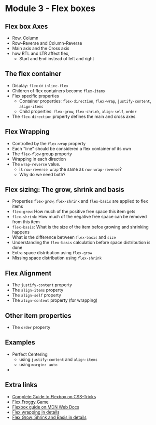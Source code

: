 # Module 3 - Flex boxes
## Flex box Axes
* Row, Column
* Row-Reverse and Column-Reverse
* Main axis and the Cross axis
* how RTL and LTR affect flex, 
  * Start and End instead of left and right
  
## The flex container
* Display: `flex` or `inline-flex`
* Children of flex containers become `flex-items`
* Flex specific properties
  * Container properties: `flex-direction`, `flex-wrap`, `justify-content`, `align-items`
  * Child properties: `flex-grow`, `flex-shrink`, `align-self`, `order`
* The `flex-direction` property defines the main and cross axes.

## Flex Wrapping
* Controlled by the `flex-wrap` property
* Each "line" should be considered a flex container of its own
* The `flex-flow` group property
* Wrapping in each direction
* The `wrap-reverse` value.
  * is `row-reverse wrap` the same as `row wrap-reverse`? 
  * Why do we need both?

## Flex sizing: The grow, shrink and basis
* Properties `flex-grow`, `flex-shrink` and `flex-basis` are applied to flex items
* `flex-grow`: How much of the positive free space this item gets
* `flex-shrink`: How much of the negative free space can be removed from this item
* `flex-basis`: What is the size of the item befoe growing and shrinking happens
* What is the difference between `flex-basis` and `size`
* Understanding the `flex-basis` calculation before space distribution is done
* Extra space distribution using `flex-grow`
* Missing space distribution using `flex-shrink`
  
## Flex Alignment
* The `justify-content` property
* The `align-items` property
* The `align-self` property
* The `align-content` property (for wrapping)

## Other item properties
* The `order` property


## Examples
* Perfect Centering
  * using `justify-content` and `align-items`
  * using `margin: auto`
* 

## Extra links
* [Complete Guide to Flexbox on CSS-Tricks](https://css-tricks.com/snippets/css/a-guide-to-flexbox/)
* [Flex Froggy Game](https://flexboxfroggy.com/)
* [Flexbox guide on MDN Web Docs](https://developer.mozilla.org/en-US/docs/Web/CSS/CSS_Flexible_Box_Layout/Basic_Concepts_of_Flexbox)
* [Flex wrapping in details](https://developer.mozilla.org/en-US/docs/Web/CSS/CSS_Flexible_Box_Layout/Mastering_Wrapping_of_Flex_Items)
* [Flex Grow, Shrink and Basis in details](https://developer.mozilla.org/en-US/docs/Web/CSS/CSS_Flexible_Box_Layout/Controlling_Ratios_of_Flex_Items_Along_the_Main_Ax)